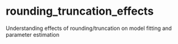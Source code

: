 # rounding_truncation_effects
Understanding effects of rounding/truncation on model fitting and parameter estimation

